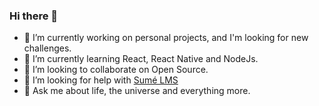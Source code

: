 ### Hi there 👋

- 🔭 I’m currently working on personal projects, and I'm looking for new challenges.
- 🌱 I’m currently learning React, React Native and NodeJs.
- 👯 I’m looking to collaborate on Open Source.
- 🤔 I’m looking for help with [Sumé LMS](https://github.com/sumelms)
- 💬 Ask me about life, the universe and everything more.


